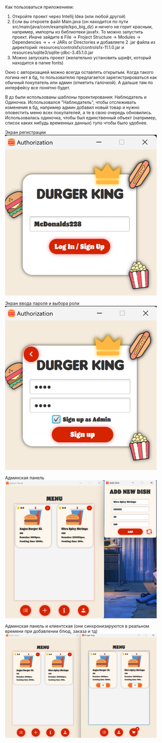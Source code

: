 Как пользоваться приложением:
1. Откройте проект через Intellij Idea (или любой другой)
2. Если вы откроете файл Main.java (он находится по пути src/main/java/com/example/kpo_big_dz) и ничего не горит красным, например, импорты из библиотеки javafx. То можно запустить проект. Иначе зайдите в File -> Project Structure -> Modules -> Dependencies -> + -> JARs or Directories и добавляете 2 .jar файла из директорий: resources/controlsfx/controlsfx-11.1.0.jar и resources/sqlite3/sqlite-jdbc-3.45.1.0.jar
3. Можно запускать проект (желательно установить шрифт, который находится в папке fonts)


Окно с авторизацией можно всегда оставлять открытым. Когда такого логина нет в бд, то пользователю предлагается зарегистрироваться как обычный покупатель или админ (отметить галочкой). А дальше там по интерфейсу все понятно будет.

В дз были использованы шаблоны проектирования: Наблюдатель и Одиночка. Использовался "Наблюдатель", чтобы отслеживать изменения в бд, например админ добавил новый товар и нужно оповестить меню всех покупателей, а те в свою очередь обновились. Использовалась одиночка, чтобы был единственный объект (например, список каких нибудь временных данных) тупо чтобы было удобнее.

Экран регистрации
<img src="screenshots/log%20reg%20menu.png" alt="Экран регистрации" width="500"/>

Экран ввода пароля и выбора роли
<img src="screenshots/password%20enter.png" alt="Экран ввода пароля и выбора роли" width="500"/>

Админская панель
<img src="screenshots/admin%20panel.png" alt="Экран ввода пароля и выбора роли" width="500"/>

Админская панель и клиентская (они синхронизируются в реальном времени при добавлении блюд, заказа и тд)
<img src="screenshots/admin%20and%20client%20panel.png" alt="Экран ввода пароля и выбора роли" width="500"/>